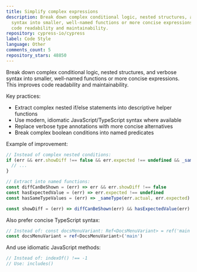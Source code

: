 ```yaml
---
title: Simplify complex expressions
description: Break down complex conditional logic, nested structures, and verbose
  syntax into smaller, well-named functions or more concise expressions. This improves
  code readability and maintainability.
repository: cypress-io/cypress
label: Code Style
language: Other
comments_count: 5
repository_stars: 48850
---
```


Break down complex conditional logic, nested structures, and verbose syntax into smaller, well-named functions or more concise expressions. This improves code readability and maintainability.

Key practices:
- Extract complex nested if/else statements into descriptive helper functions
- Use modern, idiomatic JavaScript/TypeScript syntax where available
- Replace verbose type annotations with more concise alternatives
- Break complex boolean conditions into named predicates

Example of improvement:
```typescript
// Instead of complex nested conditions:
if (err && err.showDiff !== false && err.expected !== undefined && _sameType(err.actual, err.expected)) {
  // ...
}

// Extract into named functions:
const diffCanBeShown = (err) => err && err.showDiff !== false
const hasExpectedValue = (err) => err.expected !== undefined
const hasSameTypeValues = (err) => _sameType(err.actual, err.expected)

const showDiff = (err) => diffCanBeShown(err) && hasExpectedValue(err) && hasSameTypeValues(err)
```

Also prefer concise TypeScript syntax:
```typescript
// Instead of: const docsMenuVariant: Ref<DocsMenuVariant> = ref('main')
const docsMenuVariant = ref<DocsMenuVariant>('main')
```

And use idiomatic JavaScript methods:
```typescript
// Instead of: indexOf() !== -1
// Use: includes()
```